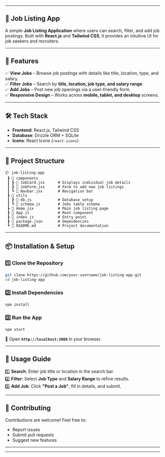 
---

## 📌 **Job Listing App**  

A simple **Job Listing Application** where users can search, filter, and add job postings. Built with **React.js** and **Tailwind CSS**, it provides an intuitive UI for job seekers and recruiters.  

---

## 🚀 **Features**  
✅ **View Jobs** – Browse job postings with details like title, location, type, and salary.  
✅ **Filter Jobs** – Search by **title, location, job type, and salary range**.  
✅ **Add Jobs** – Post new job openings via a user-friendly form.  
✅ **Responsive Design** – Works across **mobile, tablet, and desktop** screens.  

---

## 🛠 **Tech Stack**  
- **Frontend**: React.js, Tailwind CSS  
- **Database**: Drizzle ORM + SQLite  
- **Icons**: React Icons (`react-icons`)  

---

## 📂 **Project Structure**  
```
📦 job-listing-app
 ┣ 📂 components
 ┃ ┣ 📜 JobCard.jsx      # Displays individual job details
 ┃ ┣ 📜 JobForm.jsx      # Form to add new job listings
 ┃ ┗ 📜 Navbar.jsx       # Navigation bar
 ┣ 📂 utils
 ┃ ┣ 📜 db.js            # Database setup
 ┃ ┗ 📜 schema.js        # Jobs table schema
 ┣ 📜 Home.jsx           # Main job listing page
 ┣ 📜 App.js             # Root component
 ┣ 📜 index.js           # Entry point
 ┣ 📜 package.json       # Dependencies
 ┗ 📜 README.md          # Project documentation
```

---

## 📦 **Installation & Setup**  

### 1️⃣ **Clone the Repository**  
```bash
git clone https://github.com/your-username/job-listing-app.git
cd job-listing-app
```

### 2️⃣ **Install Dependencies**  
```bash
npm install
```

### 3️⃣ **Run the App**  
```bash
npm start
```
📌 Open **`http://localhost:3000`** in your browser.

---

## 🎯 **Usage Guide**  
1️⃣ **Search**: Enter job title or location in the search bar.  
2️⃣ **Filter**: Select **Job Type** and **Salary Range** to refine results.  
3️⃣ **Add Job**: Click **"Post a Job"**, fill in details, and submit.  

---

## 🤝 **Contributing**  
Contributions are welcome! Feel free to:  
- Report issues  
- Submit pull requests  
- Suggest new features  

--- 

---
